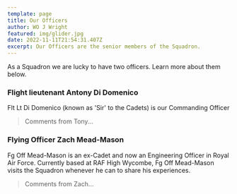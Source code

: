 ```yaml
---
template: page
title: Our Officers
author: WO J Wright
featured: img/glider.jpg
date: 2022-11-11T21:54:31.407Z
excerpt: Our Officers are the senior members of the Squadron.
---
```

A﻿s a Squadron we are lucky to have two officers. Learn more about them below.

### Flight lieutenant Antony Di Domenico

F﻿lt Lt Di Domenico (known as 'Sir' to the Cadets) is our Commanding Officer

> C﻿omments from Tony...

### Flying Officer Zach Mead-Mason

F﻿g Off Mead-Mason is an ex-Cadet and now an Engineering Officer in Royal Air Force. Currently based at RAF High Wycombe, Fg Off Mead-Mason visits the Squadron whenever he can to share his experiences.

> C﻿omments from Zach...